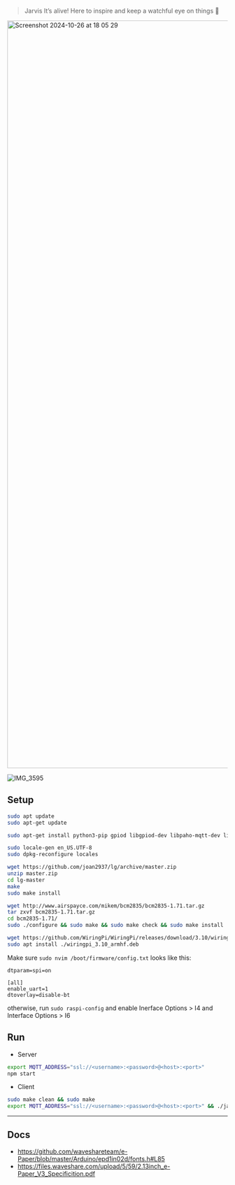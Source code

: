 > Jarvis It’s alive! Here to inspire and keep a watchful eye on things 👀

<img width="1710" alt="Screenshot 2024-10-26 at 18 05 29" src="https://github.com/user-attachments/assets/d4b7b140-abf6-49e9-a393-36c624b63031">

![IMG_3595](https://github.com/user-attachments/assets/0dbffe79-0256-4a4a-a1b6-f48be7b730f1)


## Setup

```bash
sudo apt update
sudo apt-get update

sudo apt-get install python3-pip gpiod libgpiod-dev libpaho-mqtt-dev libssl-dev

sudo locale-gen en_US.UTF-8
sudo dpkg-reconfigure locales

wget https://github.com/joan2937/lg/archive/master.zip
unzip master.zip
cd lg-master
make
sudo make install

wget http://www.airspayce.com/mikem/bcm2835/bcm2835-1.71.tar.gz
tar zxvf bcm2835-1.71.tar.gz
cd bcm2835-1.71/
sudo ./configure && sudo make && sudo make check && sudo make install

wget https://github.com/WiringPi/WiringPi/releases/download/3.10/wiringpi_3.10_armhf.deb
sudo apt install ./wiringpi_3.10_armhf.deb
```

Make sure `sudo nvim /boot/firmware/config.txt` looks like this:
```
dtparam=spi=on

[all]
enable_uart=1
dtoverlay=disable-bt
```
otherwise, run `sudo raspi-config` and enable Inerface Options > I4 and Interface Options > I6

## Run

- Server
```bash
export MQTT_ADDRESS="ssl://<username>:<password>@<host>:<port>"
npm start
```

- Client
```bash
sudo make clean && sudo make
export MQTT_ADDRESS="ssl://<username>:<password>@<host>:<port>" && ./jarvis
```

---

## Docs
- https://github.com/waveshareteam/e-Paper/blob/master/Arduino/epd1in02d/fonts.h#L85
- https://files.waveshare.com/upload/5/59/2.13inch_e-Paper_V3_Specificition.pdf
